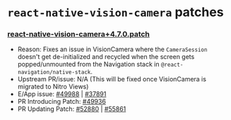 # `react-native-vision-camera` patches

### [react-native-vision-camera+4.7.0.patch](react-native-vision-camera+4.70.patch)

- Reason: Fixes an issue in VisionCamera where the `CameraSession` doesn't get de-initialized and recycled when the screen gets popped/unmounted from the Navigation stack in `@react-navigation/native-stack`.
- Upstream PR/issue: N/A (This will be fixed once VisionCamera is migrated to Nitro Views)
- E/App issue: [#49988](https://github.com/Expensify/App/issues/49988) | [#37891](https://github.com/Expensify/App/pull/37891)
- PR Introducing Patch: [#49936](https://github.com/Expensify/App/pull/49936)
- PR Updating Patch: [#52880](https://github.com/Expensify/App/pull/52880) | [#55861](https://github.com/Expensify/App/pull/55861)

